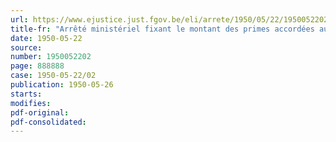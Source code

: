 ```yaml
---
url: https://www.ejustice.just.fgov.be/eli/arrete/1950/05/22/1950052202/justel
title-fr: "Arrêté ministériel fixant le montant des primes accordées aux industries produisant, à base de lait belge, certains fromages, poudres de lait et laits concentrés"
date: 1950-05-22
source:
number: 1950052202
page: 888888
case: 1950-05-22/02
publication: 1950-05-26
starts:
modifies:
pdf-original:
pdf-consolidated:
---
```


